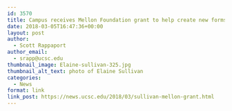 ```yaml
---
id: 3570
title: Campus receives Mellon Foundation grant to help create new forms of digital publication
date: 2018-03-05T16:47:36+00:00
layout: post
author:
  - Scott Rappaport
author_email:
  - srapp@ucsc.edu
thumbnail_image: Elaine-sullivan-325.jpg
thumbnail_alt_text: photo of Elaine Sullivan
categories:
  - News
format: link
link_post: https://news.ucsc.edu/2018/03/sullivan-mellon-grant.html
---
```

